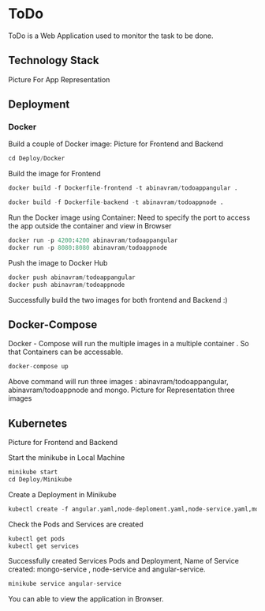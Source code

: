 # ToDo

ToDo is a Web Application used to monitor the task to be done.

## Technology Stack

Picture For App Representation



## Deployment
### Docker
Build a couple of  Docker image:
Picture for Frontend and Backend
```python
cd Deploy/Docker
```
Build the image for Frontend
```python
docker build -f Dockerfile-frontend -t abinavram/todoappangular .

docker build -f Dockerfile-backend -t abinavram/todoappnode .
```
Run the Docker image using Container:
Need to specify the port to access the app outside the container and view in Browser
```python
docker run -p 4200:4200 abinavram/todoappangular
docker run -p 8080:8080 abinavram/todoappnode
```
Push the image to Docker Hub
```python
docker push abinavram/todoappangular
docker push abinavram/todoappnode
```
Successfully build the two images for both frontend and Backend :)
## Docker-Compose
Docker - Compose will run the multiple images in a multiple container . So that Containers can be accessable.
```python
docker-compose up
```
Above command will run three images : abinavram/todoappangular, abinavram/todoappnode and mongo.
Picture for Representation three images
## Kubernetes
Picture for Frontend and Backend

Start the minikube in Local Machine
```python
minikube start
cd Deploy/Minikube
```
Create a Deployment in Minikube 
```python
kubectl create -f angular.yaml,node-deploment.yaml,node-service.yaml,mongo-deployment.yaml,mongo-service.yaml
```
Check the Pods and Services are created
```python
kubectl get pods
kubectl get services
```
Successfully created Services Pods and Deployment,
Name of Service created: 
mongo-service , node-service and angular-service.
```python
minikube service angular-service
```
You can able to view the application in Browser.